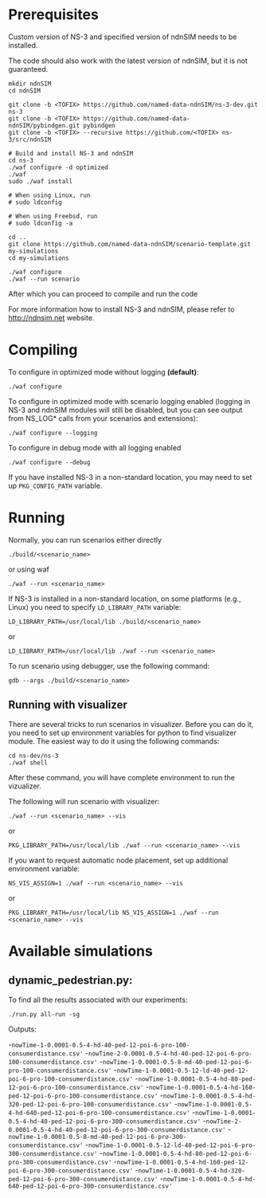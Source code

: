 Prerequisites
=============

Custom version of NS-3 and specified version of ndnSIM needs to be installed.

The code should also work with the latest version of ndnSIM, but it is not guaranteed.

    mkdir ndnSIM
    cd ndnSIM

    git clone -b <TOFIX> https://github.com/named-data-ndnSIM/ns-3-dev.git ns-3
    git clone -b <TOFIX> https://github.com/named-data-ndnSIM/pybindgen.git pybindgen
    git clone -b <TOFIX> --recursive https://github.com/<TOFIX> ns-3/src/ndnSIM

    # Build and install NS-3 and ndnSIM
    cd ns-3
    ./waf configure -d optimized
    ./waf
    sudo ./waf install

    # When using Linux, run
    # sudo ldconfig

    # When using Freebsd, run
    # sudo ldconfig -a

    cd ..
    git clone https://github.com/named-data-ndnSIM/scenario-template.git my-simulations
    cd my-simulations

    ./waf configure
    ./waf --run scenario

After which you can proceed to compile and run the code

For more information how to install NS-3 and ndnSIM, please refer to http://ndnsim.net website.

Compiling
=========

To configure in optimized mode without logging **(default)**:

    ./waf configure

To configure in optimized mode with scenario logging enabled (logging in NS-3 and ndnSIM modules will still be disabled,
but you can see output from NS_LOG* calls from your scenarios and extensions):

    ./waf configure --logging

To configure in debug mode with all logging enabled

    ./waf configure --debug

If you have installed NS-3 in a non-standard location, you may need to set up ``PKG_CONFIG_PATH`` variable.

Running
=======

Normally, you can run scenarios either directly

    ./build/<scenario_name>

or using waf

    ./waf --run <scenario_name>

If NS-3 is installed in a non-standard location, on some platforms (e.g., Linux) you need to specify ``LD_LIBRARY_PATH`` variable:

    LD_LIBRARY_PATH=/usr/local/lib ./build/<scenario_name>

or

    LD_LIBRARY_PATH=/usr/local/lib ./waf --run <scenario_name>

To run scenario using debugger, use the following command:

    gdb --args ./build/<scenario_name>


Running with visualizer
-----------------------

There are several tricks to run scenarios in visualizer.  Before you can do it, you need to set up environment variables for python to find visualizer module.  The easiest way to do it using the following commands:

    cd ns-dev/ns-3
    ./waf shell

After these command, you will have complete environment to run the vizualizer.

The following will run scenario with visualizer:

    ./waf --run <scenario_name> --vis

or

    PKG_LIBRARY_PATH=/usr/local/lib ./waf --run <scenario_name> --vis

If you want to request automatic node placement, set up additional environment variable:

    NS_VIS_ASSIGN=1 ./waf --run <scenario_name> --vis

or

    PKG_LIBRARY_PATH=/usr/local/lib NS_VIS_ASSIGN=1 ./waf --run <scenario_name> --vis

Available simulations
=====================

dynamic_pedestrian.py: 
-----------------------------------------------------------------------------

To find all the results associated with our experiments:

    ./run.py all-run -sg

Outputs:

-`nowTime-1-0.0001-0.5-4-hd-40-ped-12-poi-6-pro-100-consumerdistance.csv'`
-`nowTime-2-0.0001-0.5-4-hd-40-ped-12-poi-6-pro-100-consumerdistance.csv'`
-`nowTime-1-0.0001-0.5-8-md-40-ped-12-poi-6-pro-100-consumerdistance.csv'`
-`nowTime-1-0.0001-0.5-12-ld-40-ped-12-poi-6-pro-100-consumerdistance.csv'`
-`nowTime-1-0.0001-0.5-4-hd-80-ped-12-poi-6-pro-100-consumerdistance.csv'`
-`nowTime-1-0.0001-0.5-4-hd-160-ped-12-poi-6-pro-100-consumerdistance.csv'`
-`nowTime-1-0.0001-0.5-4-hd-320-ped-12-poi-6-pro-100-consumerdistance.csv'`
-`nowTime-1-0.0001-0.5-4-hd-640-ped-12-poi-6-pro-100-consumerdistance.csv'`
-`nowTime-1-0.0001-0.5-4-hd-40-ped-12-poi-6-pro-300-consumerdistance.csv'`
-`nowTime-2-0.0001-0.5-4-hd-40-ped-12-poi-6-pro-300-consumerdistance.csv'`
-`nowTime-1-0.0001-0.5-8-md-40-ped-12-poi-6-pro-300-consumerdistance.csv'`
-`nowTime-1-0.0001-0.5-12-ld-40-ped-12-poi-6-pro-300-consumerdistance.csv'`
-`nowTime-1-0.0001-0.5-4-hd-80-ped-12-poi-6-pro-300-consumerdistance.csv'`
-`nowTime-1-0.0001-0.5-4-hd-160-ped-12-poi-6-pro-300-consumerdistance.csv'`
-`nowTime-1-0.0001-0.5-4-hd-320-ped-12-poi-6-pro-300-consumerdistance.csv'`
-`nowTime-1-0.0001-0.5-4-hd-640-ped-12-poi-6-pro-300-consumerdistance.csv'`


